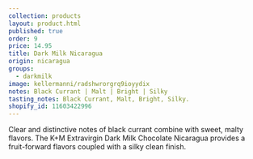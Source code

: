 ```yaml
---
collection: products
layout: product.html
published: true
order: 9
price: 14.95
title: Dark Milk Nicaragua  
origin: nicaragua
groups:
  - darkmilk
image: kellermanni/radshwrorgrq9ioyydix
notes: Black Currant | Malt | Bright | Silky
tasting_notes: Black Currant, Malt, Bright, Silky.
shopify_id: 11603422996
---
```

Clear and distinctive notes of black currant combine with sweet, malty flavors. The K+M Extravirgin Dark Milk Chocolate Nicaragua provides a fruit-forward flavors coupled with a silky clean finish.